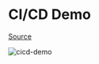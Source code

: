 # CI/CD Demo
[Source](https://blogs.oracle.com/developers/adventures-in-cicd-1-intro-getting-started-with-github-actions)

![cicd-demo](https://github.com/ChiliNinjoe/cicd-demo/workflows/cicd-demo/badge.svg)
